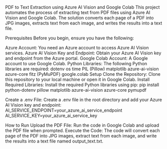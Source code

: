 PDF to Text Extraction using Azure AI Vision and Google Colab
This project automates the process of extracting text from PDF files using Azure AI Vision and Google Colab. The solution converts each page of a PDF into JPG images, extracts text from each image, and writes the results into a text file.

Prerequisites
Before you begin, ensure you have the following:

Azure Account: You need an Azure account to access Azure AI Vision services.
Azure AI Vision Key and Endpoint: Obtain your Azure AI Vision key and endpoint from the Azure portal.
Google Colab Account: A Google account to use Google Colab.
Python Libraries: The following Python libraries are required:
dotenv
os
time
PIL (Pillow)
matplotlib
azure-ai-vision
azure-core
fitz (PyMuPDF)
google.colab
Setup
Clone the Repository: Clone this repository to your local machine or open it in Google Colab.
Install Required Libraries: Install the required Python libraries using pip:
pip install python-dotenv pillow matplotlib azure-ai-vision azure-core pymupdf

Create a .env File: Create a .env file in the root directory and add your Azure AI Vision key and endpoint:
AI_SERVICE_ENDPOINT=your_azure_ai_service_endpoint
AI_SERVICE_KEY=your_azure_ai_service_key

How to Run
Upload the PDF File: Run the code in Google Colab and upload the PDF file when prompted.
Execute the Code: The code will convert each page of the PDF into JPG images, extract text from each image, and write the results into a text file named output_text.txt.
